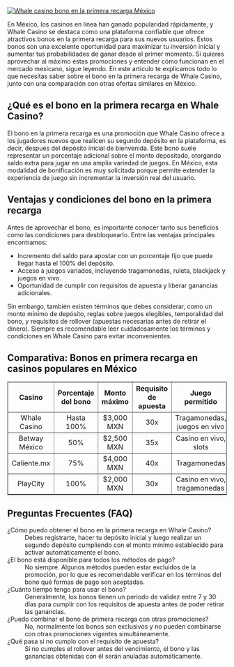 [![Whale casino bono en la primera recarga México](https://123-caf.pages.dev/gitsignup.png)](https://vrmoo.ru/Bt82HjjY)

<p>En México, los casinos en línea han ganado popularidad rápidamente, y Whale Casino se destaca como una plataforma confiable que ofrece atractivos bonos en la primera recarga para sus nuevos usuarios. Estos bonos son una excelente oportunidad para maximizar tu inversión inicial y aumentar tus probabilidades de ganar desde el primer momento. Si quieres aprovechar al máximo estas promociones y entender cómo funcionan en el mercado mexicano, sigue leyendo. En este artículo te explicamos todo lo que necesitas saber sobre el bono en la primera recarga de Whale Casino, junto con una comparación con otras ofertas similares en México.</p>  <h2>¿Qué es el bono en la primera recarga en Whale Casino?</h2> <p>El bono en la primera recarga es una promoción que Whale Casino ofrece a los jugadores nuevos que realicen su segundo depósito en la plataforma, es decir, después del depósito inicial de bienvenida. Este bono suele representar un porcentaje adicional sobre el monto depositado, otorgando saldo extra para jugar en una amplia variedad de juegos. En México, esta modalidad de bonificación es muy solicitada porque permite extender la experiencia de juego sin incrementar la inversión real del usuario.</p>  <h2>Ventajas y condiciones del bono en la primera recarga</h2> <p>Antes de aprovechar el bono, es importante conocer tanto sus beneficios como las condiciones para desbloquearlo. Entre las ventajas principales encontramos:</p> <ul>   <li>Incremento del saldo para apostar con un porcentaje fijo que puede llegar hasta el 100% del depósito.</li>   <li>Acceso a juegos variados, incluyendo tragamonedas, ruleta, blackjack y juegos en vivo.</li>   <li>Oportunidad de cumplir con requisitos de apuesta y liberar ganancias adicionales.</li> </ul> <p>Sin embargo, también existen términos que debes considerar, como un monto mínimo de depósito, reglas sobre juegos elegibles, temporalidad del bono, y requisitos de rollover (apuestas necesarias antes de retirar el dinero). Siempre es recomendable leer cuidadosamente los términos y condiciones en Whale Casino para evitar inconvenientes.</p>  <h2>Comparativa: Bonos en primera recarga en casinos populares en México</h2> <table border="1" cellpadding="8" cellspacing="0" style="border-collapse: collapse; width: 100%; max-width: 600px; text-align: center;">   <thead>     <tr>       <th>Casino</th>       <th>Porcentaje del bono</th>       <th>Monto máximo</th>       <th>Requisito de apuesta</th>       <th>Juego permitido</th>     </tr>   </thead>   <tbody>     <tr>       <td>Whale Casino</td>       <td>Hasta 100%</td>       <td>$3,000 MXN</td>       <td>30x</td>       <td>Tragamonedas, juegos en vivo</td>     </tr>     <tr>       <td>Betway México</td>       <td>50%</td>       <td>$2,500 MXN</td>       <td>35x</td>       <td>Casino en vivo, slots</td>     </tr>     <tr>       <td>Caliente.mx</td>       <td>75%</td>       <td>$4,000 MXN</td>       <td>40x</td>       <td>Tragamonedas</td>     </tr>     <tr>       <td>PlayCity</td>       <td>100%</td>       <td>$2,000 MXN</td>       <td>30x</td>       <td>Casino en vivo, tragamonedas</td>     </tr>   </tbody> </table>  <h2>Preguntas Frecuentes (FAQ)</h2> <dl>   <dt>¿Cómo puedo obtener el bono en la primera recarga en Whale Casino?</dt>   <dd>Debes registrarte, hacer tu depósito inicial y luego realizar un segundo depósito cumpliendo con el monto mínimo establecido para activar automáticamente el bono.</dd>    <dt>¿El bono está disponible para todos los métodos de pago?</dt>   <dd>No siempre. Algunos métodos pueden estar excluidos de la promoción, por lo que es recomendable verificar en los términos del bono qué formas de pago son aceptadas.</dd>    <dt>¿Cuánto tiempo tengo para usar el bono?</dt>   <dd>Generalmente, los bonos tienen un periodo de validez entre 7 y 30 días para cumplir con los requisitos de apuesta antes de poder retirar las ganancias.</dd>    <dt>¿Puedo combinar el bono de primera recarga con otras promociones?</dt>   <dd>No, normalmente los bonos son exclusivos y no pueden combinarse con otras promociones vigentes simultáneamente.</dd>    <dt>¿Qué pasa si no cumplo con el requisito de apuesta?</dt>   <dd>Si no cumples el rollover antes del vencimiento, el bono y las ganancias obtenidas con él serán anuladas automáticamente.</dd> </dl>
